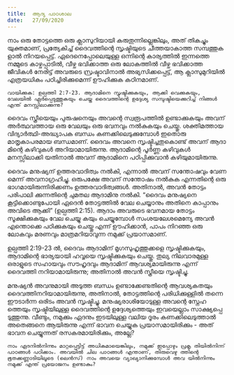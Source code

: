 ```yaml
---
title:  ആദ്യ പാഠശാല
date:   27/09/2020
---
```


നാം ഒരു തോട്ടത്തെ ഒരു ക്ലാസുറിയായി കരുതുന്നില്ലെങ്കിലും, അത് തികച്ചും യുക്തമാണ്, പ്രത്യേകിച്ച് ദൈവത്തിന്റെ സൃഷ്ടിയുടെ ചീത്തയാകാത്ത സമ്പത്തുക ളാൽ നിറയപ്പെട്ട്. ഏദെനെപ്പോലെയുള്ള ഒന്നിന്റെ കാര്യത്തിൽ ഇന്നത്തെ നമ്മുടെ കാഴ്ചപ്പാടിൽ, വീഴ്ച ഭവിക്കാത്ത ഒരു ലോകത്തിൽ വീഴ്ച ഭവിക്കാത്ത ജീവികൾ നേരിട്ട് അവരുടെ സ്രഷ്ടാവിനാൽ അഭ്യസിക്കപ്പെട്ട്, ആ ക്ലാസുമുറിയിൽ എത്രയധികം പഠിച്ചിരിക്കുമെന്ന് ഊഹിക്കുക കഠിനമാണ്.

`വായിക്കുക: ഉല്പത്തി 2:7-23. ആദാമിനെ സൃഷ്ടിക്കുകയും, ആക്കി വെക്കുകയും, വേലയിൽ ഏർപ്പെടുത്തുകയും ചെയ്ത ദൈവത്തിന്റെ ഉദ്ദേശ്യ സമ്പുഷ്ടിയെക്കുറിച്ച് നിങ്ങൾ എന്ത് മനസ്സിലാക്കുന്നു?`

ദൈവം സ്ത്രീയെയും പുരുഷനെയും അവന്റെ സ്വരൂപത്തിൽ ഉണ്ടാക്കുകയും അവന് അർത്ഥവത്തായ ഒരു വേലയും ഒരു ഭവനവും നൽകുകയും ചെയ്തു. ശക്തിമത്തായ വിദ്യാർത്ഥി-അദ്ധ്യാപക ബന്ധം കണക്കിലെടുക്കുമ്പോൾ ഇതൊരു മാതൃകാപരമായ ബന്ധമാണ്. ദൈവം അവനെ സൃഷ്ടിച്ചതുകൊണ്ട് അവന് ആദാ മിന്റെ കഴിവുകൾ അറിയാമായിരുന്നു. ആദാമിന്റെ പൂർണ്ണ കഴിവുകൾ മനസ്സിലാക്കി യതിനാൽ അവന് ആദാമിനെ പഠിപ്പിക്കുവാൻ കഴിയുമായിരുന്നു.

ദൈവം മനുഷ്യന് ഉത്തരവാദിത്വം നൽകി, എന്നാൽ അവന് സന്തോഷവും വേണ മെന്ന് അവനാഗ്രഹിച്ചു. ഒരുപക്ഷേ അവന് സന്തോഷം നൽകുക എന്നതിന്റെ ഒരു ഭാഗമായിരുന്നിരിക്കണം ഉത്തരവാദിത്വങ്ങൾ. അതിനാൽ, അവൻ തോട്ടം പരിപാലി ക്കുന്നതിന്റെ ചുമതല ആദാമിനു നൽകി. “ദൈവം മനുഷ്യനെ കൂട്ടിക്കൊണ്ടുപോയി ഏദെൻ തോട്ടത്തിൽ വേല ചെയ്യാനും അതിനെ കാപ്പാനും അവിടെ ആക്കി” (ഉല്പത്തി 2:15). ആദാം അവരുടെ ഭവനമായ തോട്ടം സൂക്ഷിക്കുകയും വേല ചെയ്യു കയും ചെയ്യുമ്പോൾ സംശയലേശമെന്യേ അവൻ എന്തൊക്കെ പഠിക്കുകയും ചെയ്തു എന്ന് ഊഹിക്കാൻ, പാപം നിറഞ്ഞ ഒരു ലോകവും മരണവും മാത്രമറിയാവുന്ന നമുക്ക് പ്രയാസമാണ്.

ഉല്പത്തി 2:19-23 ൽ, ദൈവം ആദാമിന് മൃഗസുഹൃത്തുക്കളെ സൃഷ്ടിക്കുകയും, ആദാമിന്റെ ഭാര്യയായി ഹവ്വയെ സൃഷ്ടിക്കുകയും ചെയ്തു. തുല്യ നിലവാരമുള്ള ഒരാളുടെ സഹായവും സൗഹൃദവും ആദാമിന് ആവശ്യമായിരുന്നു എന്ന് ദൈവത്തി നറിയാമായിരുന്നു; അതിനാൽ അവൻ സ്ത്രീയെ സൃഷ്ടിച്ചു.

മനുഷ്യൻ അവനുമായി അടുത്ത ബന്ധം ഉണ്ടാക്കേണ്ടതിന്റെ ആവശ്യകതയും ദൈവത്തിനറിയാമായിരുന്നു, അതിനാൽ, തോട്ടത്തിന്റെ പരിധിക്കുള്ളിൽ തന്നെ ഈടാർന്ന ഒരിടം അവൻ സൃഷ്ടിച്ചു. മനുഷ്യരാശിയോടുള്ള അവന്റെ സ്നേഹ ത്തെയും സൃഷ്ടിയിലുള്ള ദൈവത്തിന്റെ ഉദ്ദേശ്യത്തെയും ഇവയെല്ലാം സാക്ഷ്യപ്പെ ടുത്തുന്നു. വീണ്ടും, നമുക്കും ഏദനും ഇടയിലുള്ള വലിയ ദൂരം കണക്കിലെടുത്താൽ അതെങ്ങനെ ആയിരുന്നു എന്ന് ഭാവന ചെയ്യുക പ്രയാസമായിരിക്കും - അത് ഭാവന ചെയ്യുന്നത് രസകരമായിരിക്കും, അല്ലേ?

`നാം ഏദനിൽനിന്നും മാറ്റപ്പെട്ടിട്ട് അധികമായെങ്കിലും, നമുക്ക് ഇപ്പോഴും പ്രകൃ തിയിൽനിന്ന് പാഠങ്ങൾ പഠിക്കാം. അവയിൽ ചില പാഠങ്ങൾ എന്താണ്, തിരുവെഴു ത്തിന്റെ ഭൂതക്കണ്ണാടിയിലൂടെ (ലെൻസ്) നാം അവയെ വ്യാഖ്യാനിക്കുമ്പോൾ അവ യിൽനിന്നും നമുക്ക് എന്ത് പ്രയോജനം ഉണ്ടാകും?`